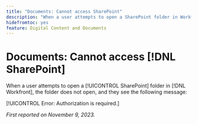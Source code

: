 ```yaml
---
title: "Documents: Cannot access SharePoint"
description: "When a user attempts to open a SharePoint folder in Workfront, the folder does not open, and they see a message."
hidefromtoc: yes
feature: Digital Content and Documents
---
```


# Documents: Cannot access [!DNL SharePoint]

<!--WF and WFP-->

When a user attempts to open a [!UICONTROL SharePoint] folder in [!DNL Workfront], the folder does not open, and they see the following message:

[!UICONTROL Error: Authorization is required.]

_First reported on November 9, 2023._
